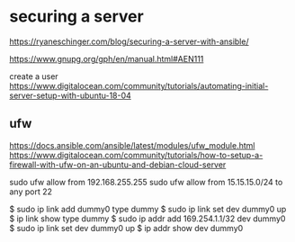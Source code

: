 # securing a server

https://ryaneschinger.com/blog/securing-a-server-with-ansible/

https://www.gnupg.org/gph/en/manual.html#AEN111

create a user
https://www.digitalocean.com/community/tutorials/automating-initial-server-setup-with-ubuntu-18-04

## ufw

https://docs.ansible.com/ansible/latest/modules/ufw_module.html
https://www.digitalocean.com/community/tutorials/how-to-setup-a-firewall-with-ufw-on-an-ubuntu-and-debian-cloud-server

sudo ufw allow from 192.168.255.255
sudo ufw allow from 15.15.15.0/24  to any port 22


$ sudo ip link add dummy0 type dummy
$ sudo ip link set dev dummy0 up
$ ip link show type dummy
$ sudo ip addr add 169.254.1.1/32 dev dummy0 
$ sudo ip link set dev dummy0 up
$ ip addr show dev dummy0


